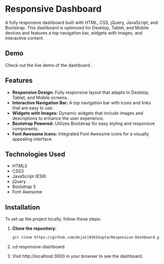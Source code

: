 # Responsive Dashboard

A fully responsive dashboard built with HTML, CSS, jQuery, JavaScript, and Bootstrap. This dashboard is optimized for Desktop, Tablet, and Mobile devices and features a top navigation bar, widgets with images, and interactive content.

## Demo

Check out the live demo of the dashboard .

## Features

- **Responsive Design:** Fully responsive layout that adapts to Desktop, Tablet, and Mobile screens.
- **Interactive Navigation Bar:** A top navigation bar with icons and links that are easy to use.
- **Widgets with Images:** Dynamic widgets that include images and descriptions to enhance the user experience.
- **Bootstrap Powered:** Utilizes Bootstrap for easy styling and responsive components.
- **Font Awesome Icons:** Integrated Font Awesome icons for a visually appealing interface.

## Technologies Used

- HTML5
- CSS3
- JavaScript (ES6)
- jQuery
- Bootstrap 5
- Font Awesome

## Installation

To set up the project locally, follow these steps:

1. **Clone the repository:**

   ```bash
   git clone https://github.com/Anjali9561Gupta/Responsive-Dashboard.git
   
  2. cd responsive-dashboard
  3. Visit http://localhost:3000 in your browser to see the dashboard.

